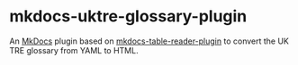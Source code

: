 # mkdocs-uktre-glossary-plugin

An [MkDocs](https://www.mkdocs.org/) plugin based on [mkdocs-table-reader-plugin](https://github.com/timvink/mkdocs-table-reader-plugin) to convert the UK TRE glossary from YAML to HTML.
